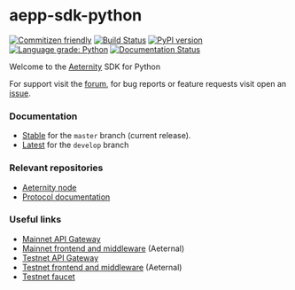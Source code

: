 # aepp-sdk-python

[![Commitizen friendly](https://img.shields.io/badge/commitizen-friendly-brightgreen.svg)](http://commitizen.github.io/cz-cli/)
[![Build Status](https://travis-ci.com/aeternity/aepp-sdk-python.svg?branch=develop)](http://travis-ci.com/aeternity/aepp-sdk-python?branch=develop)
[![PyPI version](https://badge.fury.io/py/aepp-sdk.svg)](https://badge.fury.io/py/aepp-sdk)
[![Language grade: Python](https://img.shields.io/lgtm/grade/python/g/aeternity/aepp-sdk-python.svg?logo=lgtm&logoWidth=18)](https://lgtm.com/projects/g/aeternity/aepp-sdk-python/context:python)
[![Documentation Status](https://readthedocs.org/projects/aepp-sdk-python/badge/?version=latest)](https://aepp-sdk-python.readthedocs.io/en/latest/?badge=latest)

Welcome to the [Aeternity](https://aeternity.com) SDK for Python

For support visit the [forum](https://forum.aeternity.com), for bug reports or feature requests visit open an [issue](https://github.com/aeternity/aepp-sdk-python/issues).


### Documentation 
- [Stable](https://aepp-sdk-python.readthedocs.io/en/stable/) for the `master` branch (current release).
- [Latest](https://aepp-sdk-python.readthedocs.io/en/latest/) for the `develop` branch

### Relevant repositories
- [Aeternity node](https://github.com/aeternity/aeternity)
- [Protocol documentation](https://github.com/aeternity/protocol)

### Useful links
- [Mainnet API Gateway](https://mainnet.aeternity.io/v2/status)
- [Mainnet frontend and middleware](https://mainnet.aeternal.io) (Aeternal)
- [Testnet API Gateway](https://mainnet.aeternity.io/v2/status)
- [Testnet frontend and middleware](https://testnet.aeternal.io) (Aeternal)
- [Testnet faucet](https://testnet.faucet.aepps.com)





